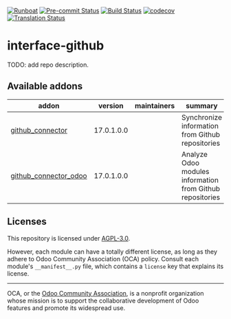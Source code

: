 
[![Runboat](https://img.shields.io/badge/runboat-Try%20me-875A7B.png)](https://runboat.odoo-community.org/builds?repo=OCA/interface-github&target_branch=17.0)
[![Pre-commit Status](https://github.com/OCA/interface-github/actions/workflows/pre-commit.yml/badge.svg?branch=17.0)](https://github.com/OCA/interface-github/actions/workflows/pre-commit.yml?query=branch%3A17.0)
[![Build Status](https://github.com/OCA/interface-github/actions/workflows/test.yml/badge.svg?branch=17.0)](https://github.com/OCA/interface-github/actions/workflows/test.yml?query=branch%3A17.0)
[![codecov](https://codecov.io/gh/OCA/interface-github/branch/17.0/graph/badge.svg)](https://codecov.io/gh/OCA/interface-github)
[![Translation Status](https://translation.odoo-community.org/widgets/interface-github-17-0/-/svg-badge.svg)](https://translation.odoo-community.org/engage/interface-github-17-0/?utm_source=widget)

<!-- /!\ do not modify above this line -->

# interface-github

TODO: add repo description.

<!-- /!\ do not modify below this line -->

<!-- prettier-ignore-start -->

[//]: # (addons)

Available addons
----------------
addon | version | maintainers | summary
--- | --- | --- | ---
[github_connector](github_connector/) | 17.0.1.0.0 |  | Synchronize information from Github repositories
[github_connector_odoo](github_connector_odoo/) | 17.0.1.0.0 |  | Analyze Odoo modules information from Github repositories

[//]: # (end addons)

<!-- prettier-ignore-end -->

## Licenses

This repository is licensed under [AGPL-3.0](LICENSE).

However, each module can have a totally different license, as long as they adhere to Odoo Community Association (OCA)
policy. Consult each module's `__manifest__.py` file, which contains a `license` key
that explains its license.

----
OCA, or the [Odoo Community Association](http://odoo-community.org/), is a nonprofit
organization whose mission is to support the collaborative development of Odoo features
and promote its widespread use.
